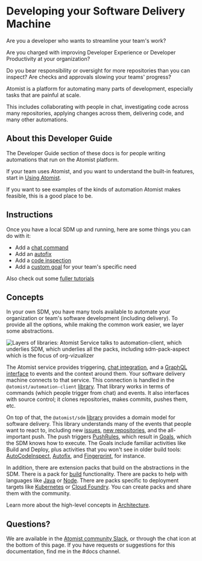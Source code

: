 # Developing your Software Delivery Machine

Are you a developer who wants to streamline your team's work?

Are you charged with improving Developer Experience or Developer Productivity at your organization?

Do you bear responsibility or oversight for more repositories than you can inspect? Are checks and
approvals slowing your teams' progress?

Atomist is a platform for automating many parts of development,
especially tasks that are painful at scale.

This includes collaborating with people in chat, investigating code across many repositories, applying changes across them, delivering code,
 and many other automations.

## About this Developer Guide

The Developer Guide section of these docs is for people writing automations that run on the Atomist platform.

If your team uses Atomist, and you want to understand the built-in features, start in [Using Atomist](../user/index.md).

If you want to see examples of the kinds of automation Atomist makes feasible, this is a good place to be.

## Instructions

Once you have a local SDM up and running, here are some things you can do with it:

* Add a [chat command](commands.md)
* Add an [autofix](autofix.md)
* Add a [code inspection](inspect.md)
* Add a [custom goal](goal.md) for your team's specific need

Also check out some [fuller tutorials](tutorials.md)

## Concepts

In your own SDM, you have many tools available to automate your organization or team's software development (including delivery). To provide all the options, while making the common work easier,
we layer some abstractions.

![Layers of libraries: Atomist Service talks to automation-client, which underlies SDM, which
underlies all the packs, including sdm-pack-aspect which is the focus of org-vizualizer](img/layers-of-libs.png)

The Atomist service provides triggering, [chat integration](../user/slack.md), and a [GraphQL interface](graphql.md) to events and the context around them. Your software delivery machine connects to that service. This connection is handled in the `@atomist/automation-client` [library][npm-automationclient]. That library works in terms of commands (which people trigger from chat) and events. It also interfaces with source control; it clones repositories, makes commits, pushes them, etc.

[npm-automationclient]: https://npmjs.com/@atomist/automation-client (Automation Client library)
[npm-sdm]: https://npmjs.com/@atomist/sdm (SDM library)

On top of that, the `@atomist/sdm` [library][npm-sdm] provides a domain model for software delivery. This library understands many of the events that people want to react to, including new [issues](event.md#issues), [new repositories](event.md#repository-creation), and the all-important push. The push triggers [PushRules](set-goals.md), which result in [Goals](goal.md), which the SDM knows how to execute. The Goals include familiar activities like Build and Deploy, plus
activities that you won't see in older build tools: [AutoCodeInspect](inspect.md), [Autofix](autofix.md), and [Fingerprint](fingerprint.md), for instance.

In addition, there are extension packs that build on the abstractions in the SDM. There is a pack for [build](../pack/build.md) functionality. There are packs to help with languages like [Java](../pack/spring.md) or [Node](../pack/node.md). There are packs specific to deployment targets like [Kubernetes](../pack/kubernetes/index.md) or [Cloud Foundry](../pack/pcf.md). You can create packs and share them with the community.

Learn more about the high-level concepts in [Architecture](architecture.md).

## Questions?

We are available in the [Atomist community Slack][join], or through the chat icon at the bottom of this page. If you have requests or suggestions for this documentation, find me in the #docs channel.

[join]: https://join.atomist.com/ (Atomist community Slack)
